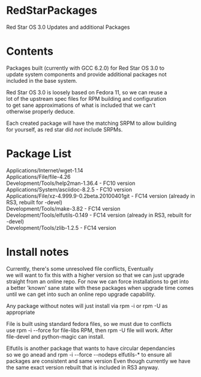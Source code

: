 # RedStarPackages
 Red Star OS 3.0 Updates and additional Packages

# Contents
Packages built (currently with GCC 6.2.0) for Red Star OS 3.0 to  
update system components and provide additional packages not   
included in the base system.  

Red Star OS 3.0 is loosely based on Fedora 11, so we can reuse a   
lot of the upstream spec files for RPM building and configuration  
to get sane approximations of what is included that we can't   
otherwise properly deduce.  

Each created package will have the matching SRPM to allow building  
for yourself, as red star did *not* include SRPMs.   

# Package List  
Applications/Internet/wget-1.14   
Applications/File/file-4.26   
Development/Tools/help2man-1.36.4 - FC10 version  
Applications/System/asciidoc-8.2.5 - FC10 version  
Applications/File/xz-4.999.9-0.2beta.20100401git - FC14 version (already in RS3, rebuilt for -devel)  
Development/Tools/make-3.82 - FC14 version   
Development/Tools/elfutils-0.149 - FC14 version (already in RS3, rebuilt for -devel)  
Development/Tools/zlib-1.2.5 - FC14 version  



# Install notes

Currently, there's some unresolved file conflicts, Eventually  
we will want to fix this with a higher version so that we can just upgrade  
straight from an online repo. For now we can force installations to get into  
a better 'known' sane state with these packages when upgrade time comes  
until we can get into such an online repo upgrade capability.  

Any package without notes will just install via rpm -i or rpm -U as appropriate

File is built using standard fedora files, so we must due to conflicts  
use rpm -i --force for file-libs RPM, then rpm -U file will work. After  
file-devel and python-magic can install.   

Elfutils is another package that wants to have circular dependancies  
so we go anead and rpm -i --force --nodeps elfutils-* to ensure all  
packages are consistent and same version Even though currently we have  
the same exact version rebuilt that is included in RS3 anyway.  